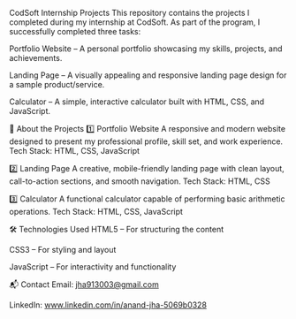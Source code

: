 CodSoft Internship Projects
This repository contains the projects I completed during my internship at CodSoft.
As part of the program, I successfully completed three tasks:

Portfolio Website – A personal portfolio showcasing my skills, projects, and achievements.

Landing Page – A visually appealing and responsive landing page design for a sample product/service.

Calculator – A simple, interactive calculator built with HTML, CSS, and JavaScript.

📌 About the Projects
1️⃣ Portfolio Website
A responsive and modern website designed to present my professional profile, skill set, and work experience.
Tech Stack: HTML, CSS, JavaScript

2️⃣ Landing Page
A creative, mobile-friendly landing page with clean layout, call-to-action sections, and smooth navigation.
Tech Stack: HTML, CSS

3️⃣ Calculator
A functional calculator capable of performing basic arithmetic operations.
Tech Stack: HTML, CSS, JavaScript

🛠 Technologies Used
HTML5 – For structuring the content

CSS3 – For styling and layout

JavaScript – For interactivity and functionality

📬 Contact
Email: jha913003@gmail.com

LinkedIn: www.linkedin.com/in/anand-jha-5069b0328
